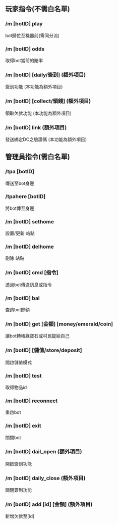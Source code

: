 ## 玩家指令(不需白名單)
### /m \[botID] play
bot歸位至機器前(需同分流)
### /m \[botID] odds
取得bot當前的賠率

### /m \[botID] \[daily/簽到] (額外項目)
簽到功能 (本功能為額外項目)
### /m \[botID] \[collect/領錢] (額外項目)
領取欠款功能 (本功能為額外項目)
### /m \[botID] link (額外項目)
發送綁定DC之驗證碼 (本功能為額外項目)

## 管理員指令(需白名單)
### /tpa \[botID]
傳送至bot身邊
### /tpahere \[botID]
將bot傳至身邊
### /m \[botID] sethome
設置/更新 站點
### /m \[botID] delhome
刪除 站點
### /m \[botID] cmd \[指令]
透過bot傳送訊息或指令
### /m \[botID] bal
查詢bot餘額
### /m \[botID] get \[金額] \[money/emerald/coin]
讓bot轉帳綠寶石或村民錠給自己
### /m \[botID] \[儲值/store/deposit]
開啟儲值模式
### /m \[botID] test
取得物品id
### /m \[botID] reconnect
重啟bot
### /m \[botID] exit
關閉bot

### /m \[botID] dail_open (額外項目)
開啟簽到功能
### /m \[botID] daily_close (額外項目)
關閉簽到功能
### /m \[botID] add \[id] \[金額] (額外項目)
新增欠款至\[id]
